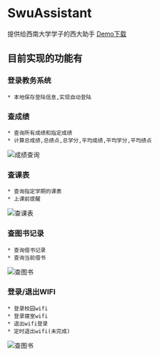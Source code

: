# SwuAssistant

提供给西南大学学子的西大助手
[Demo下载](https://raw.githubusercontent.com/Mran/SwuAssistant/master/app/app-release.apk) 
## 目前实现的功能有
### 登录教务系统

    * 本地保存登陆信息,实现自动登陆
### 查成绩

    * 查询所有成绩和指定成绩
    * 计算总成绩,总绩点,总学分,平均成绩,平均学分,平均绩点
![成绩查询](https://github.com/Mran/SwuAssistant/blob/master/app%2FScreenshot_2016-04-11-09-03-53_com.swuos.swuassis.png)
### 查课表
    * 查询指定学期的课表
    * 上课前提醒
![查课表](https://github.com/Mran/SwuAssistant/blob/master/app%2FScreenshot_2016-04-11-08-55-29_com.swuos.swuassis.png)   
### 查图书记录
    * 查询借书记录
    * 查询当前借书
![查图书](https://github.com/Mran/SwuAssistant/blob/master/app%2FScreenshot_2016-04-11-09-02-45_com.swuos.swuassis.png)
### 登录/退出WIFI
    * 登录校园wifi
    * 登录寝室wifi
    * 退出wifi登录
    * 定时退出wifi(未完成)
![查图书](https://github.com/Mran/SwuAssistant/blob/master/app%2Fwifi.png)
